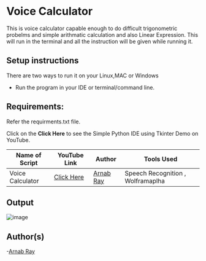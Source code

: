 # Voice Calculator
This is voice calculator capable enough to do difficult trigonometric probelms and simple arithmatic calculation and also Linear Expression.
This will run in the terminal and all the instruction will be given while running it.


## Setup instructions
There are two ways to run it on your Linux,MAC or Windows

- Run the program in your IDE or terminal/command line.

## Requirements:
Refer the requirments.txt file.

Click on the **Click Here** to see the Simple Python IDE using Tkinter Demo on YouTube.

| Name of Script | YouTube Link |  Author | Tools Used |
| --- | --- | --- | --- 
|Voice Calculator| [Click Here](https://youtu.be/cOgujLzl9zg)| [Arnab Ray](https://github.com/Arnab11917676) | Speech Recognition , Wolframaplha

## Output

![image](https://user-images.githubusercontent.com/59610398/117536098-ccff8900-b016-11eb-809d-a63a3c23b39b.png)


## Author(s)

-[Arnab Ray](https://github.com/Arnab11917676)

